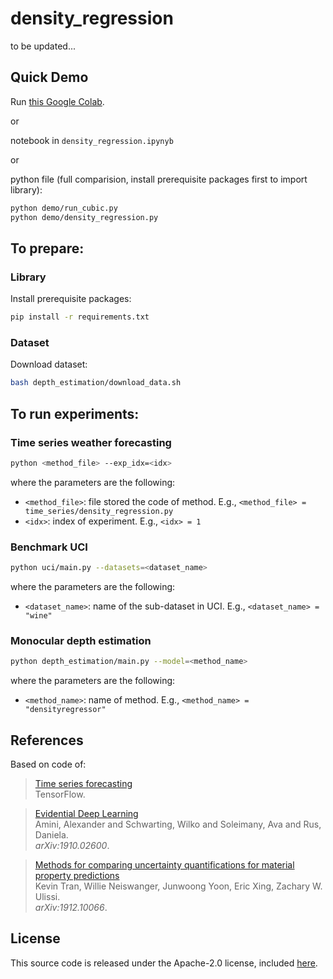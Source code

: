 # density_regression
to be updated...
## <a name="demo"></a> Quick Demo
Run [this Google Colab](https://colab.research.google.com/drive/1p5gK-rOI4XYgg2zTVtbh-5Ky06PGlA09?usp=sharing).

or

notebook in `density_regression.ipynyb`

or 

python file (full comparision, install prerequisite packages first to import library):
```sh
python demo/run_cubic.py
python demo/density_regression.py
```

## <a name="prepare"></a> To prepare:
### <a name="library">Library</a>
Install prerequisite packages:
```sh
pip install -r requirements.txt
```

### <a name="dataset">Dataset</a>
Download dataset:
```sh
bash depth_estimation/download_data.sh
```

## <a name="experiments"></a> To run experiments:
### <a name="Time series weather forecasting">Time series weather forecasting</a>
```sh
python <method_file> --exp_idx=<idx>
```
where the parameters are the following:
- `<method_file>`: file stored the code of method. E.g., `<method_file> = time_series/density_regression.py`
- `<idx>`: index of experiment. E.g., `<idx> = 1`

### <a name="Benchmark UCI">Benchmark UCI</a>
```sh
python uci/main.py --datasets=<dataset_name> 
```
where the parameters are the following:
- `<dataset_name>`: name of the sub-dataset in UCI. E.g., `<dataset_name> = "wine"`

### <a name="Monocular depth estimation">Monocular depth estimation</a>
```sh
python depth_estimation/main.py --model=<method_name> 
```
where the parameters are the following:
- `<method_name>`: name of method. E.g., `<method_name> = "densityregressor"`

## References
Based on code of:
> [Time series forecasting](https://www.tensorflow.org/tutorials/structured_data/time_series#baseline)\
> TensorFlow.

> [Evidential Deep Learning](https://github.com/aamini/evidential-deep-learning)\
> Amini, Alexander and Schwarting, Wilko and Soleimany, Ava and Rus, Daniela.\
> _arXiv:1910.02600_.

> [Methods for comparing uncertainty quantifications for material property predictions](https://github.com/ulissigroup/uncertainty_benchmarking)\
> Kevin Tran, Willie Neiswanger, Junwoong Yoon, Eric Xing, Zachary W. Ulissi.\
> _arXiv:1912.10066_.


## License
This source code is released under the Apache-2.0 license, included [here](LICENSE).
